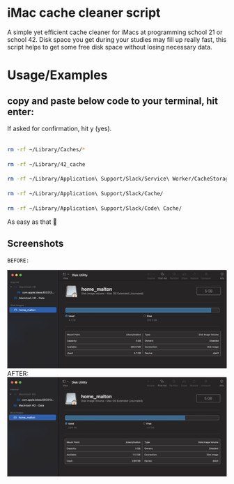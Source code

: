 
# iMac cache cleaner script

A simple yet efficient cache cleaner for iMacs at programming school 21 or school 42.
Disk space you get during your studies may fill up really fast, this script helps to get some free disk space without losing necessary data.



# Usage/Examples
## copy and paste below code to your terminal, hit enter:
If asked for confirmation, hit y (yes).
```bash

rm -rf ~/Library/Caches/*

rm -rf ~/Library/42_cache

rm -rf ~/Library/Application\ Support/Slack/Service\ Worker/CacheStorage/

rm -rf ~/Library/Application\ Support/Slack/Cache/

rm -rf ~/Library/Application\ Support/Slack/Code\ Cache/
```

As easy as that 🤷

## Screenshots
    BEFORE:
![BEFORE](https://github.com/azeek21/school21_mac_cache_cleaner/blob/main/berfore.png)
    AFTER:
![AFTER](https://github.com/azeek21/school21_mac_cache_cleaner/blob/main/after.png)

